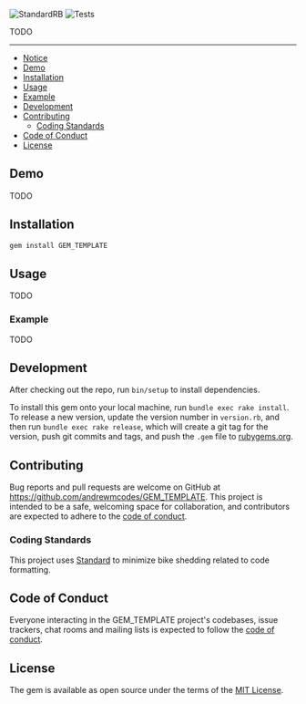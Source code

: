 ![StandardRB](https://github.com/andrewmcodes/GEM_TEMPLATE/workflows/StandardRB/badge.svg)
![Tests](https://github.com/andrewmcodes/GEM_TEMPLATE/workflows/Tests/badge.svg)

<!-- PROJECT LOGO -->
TODO

<hr/>

- [Notice](#notice)
- [Demo](#demo)
- [Installation](#installation)
- [Usage](#usage)
- [Example](#example)
- [Development](#development)
- [Contributing](#contributing)
  - [Coding Standards](#coding-standards)
- [Code of Conduct](#code-of-conduct)
- [License](#license)

## Demo

TODO

## Installation

```sh
gem install GEM_TEMPLATE
```

## Usage

TODO

### Example

TODO

## Development

After checking out the repo, run `bin/setup` to install dependencies.

To install this gem onto your local machine, run `bundle exec rake install`. To release a new version, update the version number in `version.rb`, and then run `bundle exec rake release`, which will create a git tag for the version, push git commits and tags, and push the `.gem` file to [rubygems.org](https://rubygems.org).

## Contributing

Bug reports and pull requests are welcome on GitHub at https://github.com/andrewmcodes/GEM_TEMPLATE. This project is intended to be a safe, welcoming space for collaboration, and contributors are expected to adhere to the [code of conduct](https://github.com/andrewmcodes/GEM_TEMPLATE/blob/master/CODE_OF_CONDUCT.md).

### Coding Standards

This project uses [Standard](https://github.com/testdouble/standard) to minimize bike shedding related to code formatting.

## Code of Conduct

Everyone interacting in the GEM_TEMPLATE project's codebases, issue trackers, chat rooms and mailing lists is expected to follow the [code of conduct](https://github.com/andrewmcodes/GEM_TEMPLATE/blob/master/CODE_OF_CONDUCT.md).

## License

The gem is available as open source under the terms of the [MIT License](https://opensource.org/licenses/MIT).
